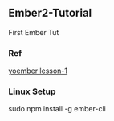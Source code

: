 ## Ember2-Tutorial
First Ember Tut

### Ref

[yoember lesson-1](http://yoember.com/#lesson-1)

### Linux Setup

sudo npm install -g ember-cli 